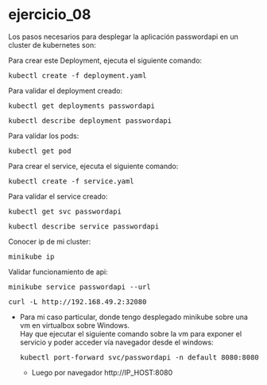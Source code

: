 # ejercicio_08

Los pasos necesarios para desplegar la aplicación passwordapi en un cluster de kubernetes son:

Para crear este Deployment, ejecuta el siguiente comando:
 <pre>kubectl create -f deployment.yaml</pre>
   
Para validar el deployment creado:
 <pre>kubectl get deployments passwordapi</pre>
 <pre>kubectl describe deployment passwordapi</pre>

Para validar los pods:
 <pre>kubectl get pod</pre>

Para crear el service, ejecuta el siguiente comando:
 <pre>kubectl create -f service.yaml</pre>

Para validar el service creado:
 <pre>kubectl get svc passwordapi</pre>
 <pre>kubectl describe service passwordapi</pre>
 
Conocer ip de mi cluster: 
 <pre>minikube ip</pre>
 
Validar funcionamiento de api:
<pre>minikube service passwordapi --url</pre>
<pre>curl -L http://192.168.49.2:32080</pre>
- Para mi caso particular, donde tengo desplegado minikube sobre una vm en virtualbox sobre Windows.  
  Hay que ejecutar el siguiente comando sobre la vm para exponer el servicio y poder acceder vía navegador desde el windows:
   <pre>kubectl port-forward svc/passwordapi -n default 8080:8080 --address='0.0.0.0'</pre>
   - Luego por navegador http://IP_HOST:8080
